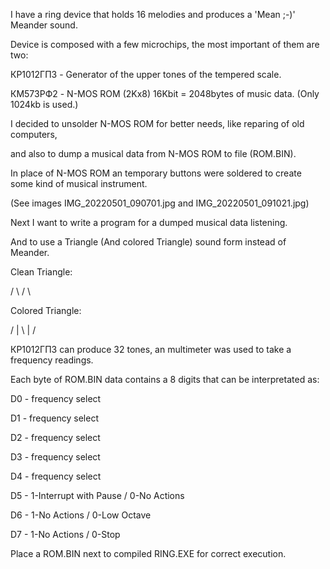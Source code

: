 
 I have a ring device that holds 16 melodies and produces a 'Mean ;-)' Meander sound.

 Device is composed with a few microchips, the most important of them are two:

 КР1012ГП3 -  Generator of the upper tones of the tempered scale.
 
 КМ573РФ2  -  N-MOS ROM (2Kx8) 16Kbit = 2048bytes of music data. (Only 1024kb is used.)



 I decided to unsolder N-MOS ROM for better needs, like reparing of old computers,
 
 and also to dump a musical data from N-MOS ROM to file (ROM.BIN).

 In place of N-MOS ROM an temporary buttons were soldered to create some kind of musical instrument.

 (See images IMG_20220501_090701.jpg and IMG_20220501_091021.jpg)



 Next I want to write a program for a dumped musical data listening.
 
 And to use a Triangle (And colored Triangle) sound form instead of Meander.

 Clean Triangle:
 
 / \ / \  
 
 Colored Triangle:
 
 / | \ | /  
 
  
  
 КР1012ГП3 can produce 32 tones, an multimeter was used to take a frequency readings.
 


 Each byte of ROM.BIN data contains a 8 digits that can be interpretated as:

 D0 -	frequency select
 
 D1 -	frequency select
 
 D2 -	frequency select
 
 D3 -	frequency select
 
 D4 -	frequency select
 
 D5 -	1-Interrupt with Pause	/	0-No Actions	
 
 D6 -	1-No Actions		/	0-Low Octave
 
 D7 - 1-No Actions		/	0-Stop

 Place a ROM.BIN next to compiled RING.EXE for correct execution.
 
 
